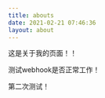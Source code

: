 ```yaml
---
title: abouts
date: 2021-02-21 07:46:36
layout: about
---
```


这是关于我的页面！！

测试webhook是否正常工作！

第二次测试！
